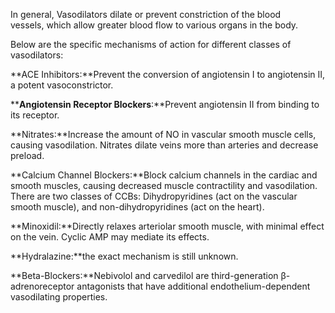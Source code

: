 In general, Vasodilators dilate or prevent constriction of the blood vessels, which allow greater blood flow to various organs in the body.

Below are the specific mechanisms of action for different classes of vasodilators:

**ACE Inhibitors:**Prevent the conversion of angiotensin I to angiotensin II, a potent vasoconstrictor.

****Angiotensin Receptor Blockers**:**Prevent angiotensin II from binding to its receptor.

**Nitrates:**Increase the amount of NO in vascular smooth muscle cells, causing vasodilation. Nitrates dilate veins more than arteries and decrease preload.

**Calcium Channel Blockers:**Block calcium channels in the cardiac and smooth muscles, causing decreased muscle contractility and vasodilation. There are two classes of CCBs: Dihydropyridines (act on the vascular smooth muscle), and non-dihydropyridines (act on the heart).

**Minoxidil:**Directly relaxes arteriolar smooth muscle, with minimal effect on the vein. Cyclic AMP may mediate its effects.

**Hydralazine:**the exact mechanism is still unknown.

**Beta-Blockers:**Nebivolol and carvedilol are third-generation β-adrenoreceptor antagonists that have additional endothelium-dependent vasodilating properties.